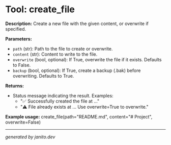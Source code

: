 # Tool: create_file

**Description:**
Create a new file with the given content, or overwrite if specified.

**Parameters:**
- `path` (str): Path to the file to create or overwrite.
- `content` (str): Content to write to the file.
- `overwrite` (bool, optional): If True, overwrite the file if it exists. Defaults to False.
- `backup` (bool, optional): If True, create a backup (.bak) before overwriting. Defaults to True.

**Returns:**
- Status message indicating the result. Examples:
  - "✅ Successfully created the file at ..."
  - "⚠️ File already exists at ... Use overwrite=True to overwrite."

**Example usage:**
create_file(path="README.md", content="# Project", overwrite=False)

---
_generated by janito.dev_